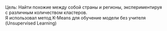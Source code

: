 Цель: Найти похожие между собой страны и регионы, экспериментируя с различным количеством кластеров.          
Я использовал метод K-Means для обучение модели без учителя (Unsupervised Learning) 
